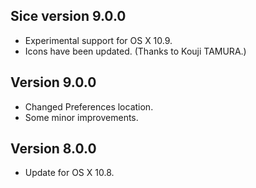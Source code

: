 Sice version 9.0.0
------------------

* Experimental support for OS X 10.9.
* Icons have been updated. (Thanks to Kouji TAMURA.)

Version 9.0.0
-------------

* Changed Preferences location.
* Some minor improvements.

Version 8.0.0
-------------

* Update for OS X 10.8.
